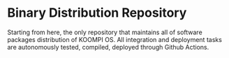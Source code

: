 # Binary Distribution Repository

Starting from here, the only repository that maintains all of software packages distribution of KOOMPI OS. All integration and deployment tasks are autonomously tested, compiled, deployed through Github Actions.
